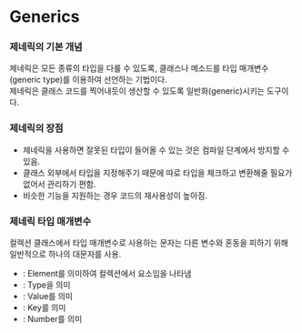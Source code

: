 # Generics

### 제네릭의 기본 개념
제네릭은 모든 종류의 타입을 다룰 수 있도록, 클래스나 메소드를 타입 매개변수(generic type)를 이용하여 선언하는 기법이다.   
제네릭은 클래스 코드를 찍어내듯이 생산할 수 있도록 일반화(generic)시키는 도구이다.   
   
### 제네릭의 장점
- 제네릭을 사용하면 잘못된 타입이 들어올 수 있는 것은 컴파일 단계에서 방지할 수 있음.
- 클래스 외부에서 타입을 지정해주기 때문에 따로 타입을 체크하고 변환해줄 필요가 없어서 관리하기 편함.
- 비슷한 기능을 지원하는 경우 코드의 재사용성이 높아짐.
   
### 제네릭 타입 매개변수
컬렉션 클래스에서 타입 매개변수로 사용하는 문자는 다른 변수와 혼동을 피하기 위해 일반적으로 하나의 대문자를 사용.   
- <E> : Element를 의미하여 컬렉션에서 요소임을 나타냄
- <T> : Type을 의미
- <V> : Value를 의미
- <K> : Key를 의미
- <N> : Number를 의미
